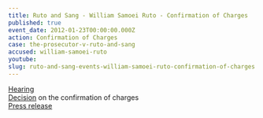 ```yaml
---
title: Ruto and Sang - William Samoei Ruto - Confirmation of Charges
published: true
event_date: 2012-01-23T00:00:00.000Z
action: Confirmation of Charges
case: the-prosecutor-v-ruto-and-sang
accused: william-samoei-ruto
youtube:
slug: ruto-and-sang-events-william-samoei-ruto-confirmation-of-charges
---
```



[Hearing](https://youtu.be/_piZIq-mv7A)
<br>[Decision](http://www.icc-cpi.int/iccdocs/doc/doc1314535.pdf) on the confirmation of charges
<br>[Press release](https://www.icc-cpi.int/Pages/item.aspx?name=summary%20of%20decision%20in%20the%20two%20kenya%20cases)